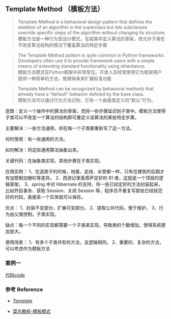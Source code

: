 ## Template Method （模板方法）
> Template Method is a behavioral design pattern that defines the skeleton of an algorithm in the superclass but lets subclasses override specific steps of the algorithm without changing its structure.
<br> 模板方法是一种行为型设计模式，在超类中定义算法的骨架，但允许子类在不改变算法结构的情况下覆盖算法的特定步骤

> The Template Method pattern is quite common in Python frameworks. Developers often use it to provide framework users with a simple means of extending standard functionality using inheritance.
<br> 模板方法模式在Python框架中非常常见。开发人员经常使用它为框架用户提供一种简单的方法，使用继承来扩展标准功能

> Template Method can be recognized by behavioral methods that already have a “default” behavior defined by the base class.
<br> 模板方法可以通过行为方法识别，它有一个由基类定义的“默认”行为。

意图：定义一个操作中的算法的骨架，而将一些步骤延迟到子类中。模板方法使得子类可以不改变一个算法的结构即可重定义该算法的某些特定步骤。

主要解决：一些方法通用，却在每一个子类都重新写了这一方法。

何时使用：有一些通用的方法。

如何解决：将这些通用算法抽象出来。

关键代码：在抽象类实现，其他步骤在子类实现。

应用实例： 1、在造房子的时候，地基、走线、水管都一样，只有在建筑的后期才有加壁橱加栅栏等差异。 2、西游记里面菩萨定好的 81 难，这就是一个顶层的逻辑骨架。 3、spring 中对 Hibernate 的支持，将一些已经定好的方法封装起来，比如开启事务、获取 Session、关闭 Session 等，程序员不重复写那些已经规范好的代码，直接丢一个实体就可以保存。

优点： 1、封装不变部分，扩展可变部分。 2、提取公共代码，便于维护。 3、行为由父类控制，子类实现。

缺点：每一个不同的实现都需要一个子类来实现，导致类的个数增加，使得系统更加庞大。

使用场景： 1、有多个子类共有的方法，且逻辑相同。 2、重要的、复杂的方法，可以考虑作为模板方法

### 案例一

[代码code](game.py)

### 参考 Reference

* [ Template ](https://refactoring.guru/design-patterns/template-method)
 
* [菜鸟教程-模板模式](https://www.runoob.com/design-pattern/template-pattern.html)

